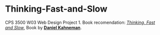 # Thinking-Fast-and-Slow
CPS 3500 W03 Web Design Project 1.
Book recomendation: <a href="https://www.amazon.com/Thinking-Fast-Slow-Daniel-Kahneman/dp/0374533555">_Thinking, Fast and Slow_</a>, Book by <a href="https://en.wikipedia.org/wiki/Daniel_Kahneman">**Daniel Kahneman**</a>.
